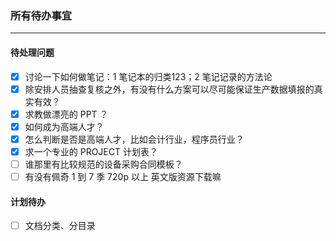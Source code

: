 ### 所有待办事宜

---

#### 待处理问题
- [x] 讨论一下如何做笔记：1 笔记本的归类123；2 笔记记录的方法论
- [x] 除安排人员抽查复核之外，有没有什么方案可以尽可能保证生产数据填报的真实有效？
- [x] 求教做漂亮的 PPT ？
- [x] 如何成为高端人才？
- [x] 怎么判断是否是高端人才，比如会计行业，程序员行业？
- [x] 求一个专业的 PROJECT 计划表？
- [ ] 谁那里有比较规范的设备采购合同模板？
- [ ] 有没有佩奇 1 到 7 季 720p 以上 英文版资源下载嘛

#### 计划待办
- [ ] 文档分类、分目录
